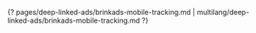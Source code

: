 {? pages/deep-linked-ads/brinkads-mobile-tracking.md | multilang/deep-linked-ads/brinkads-mobile-tracking.md ?}
